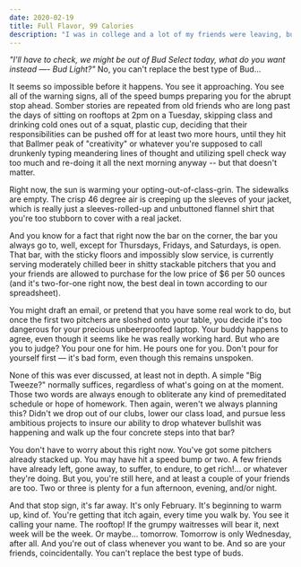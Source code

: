 ```yaml
---
date: 2020-02-19
title: Full Flavor, 99 Calories
description: "I was in college and a lot of my friends were leaving, but on this day, I went out to the local bar and chilled with two of my best friends for hours. At the time, I never wanted it to end, and I still don't."
---
```

*"I'll have to check, we might be out of Bud Select today, what do you want instead —- Bud Light?"* No, you can't replace the best type of Bud...

It seems so impossible before it happens. You see it approaching. You see all of the warning signs, all of the speed bumps preparing you for the abrupt stop ahead. Somber stories are repeated from old friends who are long past the days of sitting on rooftops at 2pm on a Tuesday, skipping class and drinking cold ones out of a squat, plastic cup, deciding that their responsibilities can be pushed off for at least two more hours, until they hit that Ballmer peak of "creativity" or whatever you're supposed to call drunkenly typing meandering lines of thought and utilizing spell check way too much and re-doing it all the next morning anyway -- but that doesn't matter.

Right now, the sun is warming your opting-out-of-class-grin. The sidewalks are empty. The crisp 46 degree air is creeping up the sleeves of your jacket, which is really just a sleeves-rolled-up and unbuttoned flannel shirt that you're too stubborn to cover with a real jacket.

And you know for a fact that right now the bar on the corner, the bar you always go to, well, except for Thursdays, Fridays, and Saturdays, is open. That bar, with the sticky floors and impossibly slow service, is currently serving moderately chilled beer in shitty stackable pitchers that you and your friends are allowed to purchase for the low price of $6 per 50 ounces (and it's two-for-one right now, the best deal in town according to our spreadsheet).

You might draft an email, or pretend that you have some real work to do, but once the first two pitchers are sloshed onto your table, you decide it's too dangerous for your precious unbeerproofed laptop. Your buddy happens to agree, even though it seems like he was really working hard. But who are you to judge? You pour one for him. He pours one for you. Don't pour for yourself first — it's bad form, even though this remains unspoken.

None of this was ever discussed, at least not in depth. A simple "Big Tweeze?" normally suffices, regardless of what's going on at the moment. Those two words are always enough to obliterate any kind of premeditated schedule or hope of homework. Then again, weren't we always planning this? Didn't we drop out of our clubs, lower our class load, and pursue less ambitious projects to insure our ability to drop whatever bullshit was happening and walk up the four concrete steps into that bar?

You don't have to worry about this right now. You've got some pitchers already stacked up. You may have hit a speed bump or two. A few friends have already left, gone away, to suffer, to endure, to get rich!... or whatever they're doing. But you, you're still here, and at least a couple of your friends are too. Two or three is plenty for a fun afternoon, evening, and/or night.

And that stop sign, it's far away. It's only February. It's beginning to warm up, kind of. You're getting that itch again, every time you walk by. You see it calling your name. The rooftop! If the grumpy waitresses will bear it, next week will be the week. Or maybe... tomorrow. Tomorrow is only Wednesday, after all. And you're out of class whenever you want to be. And so are your friends, coincidentally. You can't replace the best type of buds.